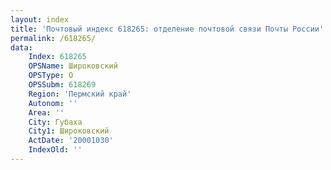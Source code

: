 ```yaml
---
layout: index
title: 'Почтовый индекс 618265: отделение почтовой связи Почты России'
permalink: /618265/
data:
    Index: 618265
    OPSName: Широковский
    OPSType: О
    OPSSubm: 618269
    Region: 'Пермский край'
    Autonom: ''
    Area: ''
    City: Губаха
    City1: Широковский
    ActDate: '20001030'
    IndexOld: ''
---
```

